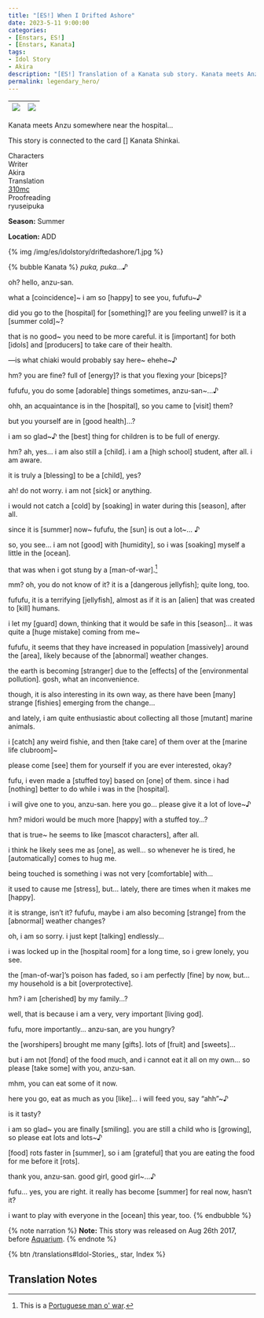 ```yaml
---
title: "[ES!] When I Drifted Ashore"
date: 2023-5-11 9:00:00
categories:
- [Enstars, ES!]
- [Enstars, Kanata]
tags:
- Idol Story
- Akira
description: "[ES!] Translation of a Kanata sub story. Kanata meets Anzu somewhere near the hospital…"
permalink: legendary_hero/
---
```


![](/img/es/idolstory/driftedashore/c1.jpg)|![](/img/es/idolstory/driftedashore/c2.jpg)
:-:|:-:

Kanata meets Anzu somewhere near the hospital…

This story is connected to the card [] Kanata Shinkai.

<div class="three-wrapper" style="--storyColor:#965e7d;--storyColor-rgb:150,94,125;--storyColor-h:326.8;--storyColor-s: 23%;--storyColor-l:47.8%;">
    <div class="info-area">
        <div class="info">
            <div class="info-item characters">
                <div class="label">
                    Characters
                </div>
                <div class="value">
                <a href="/categories/Enstars/Kanata" character="Kanata"></a>
                </div>
            </div>
            <div class="info-item one">
                <div class="label">
                    Writer
                </div>
                <div class="value">
                    Akira
                </div>
            </div>
            <div class="info-item two">
                <div class="label">
                    Translation
                </div>
                <div class="value">
                    <a href="/about">310mc</a>
                </div>
            </div>
            <div class="info-item three">
                <div class="label">
                   Proofreading
                </div>
                <div class="value">
                    ryuseipuka
                </div>
            </div>
        </div>
    </div>
</div>

<!-- more -->

<div class="msr-season summer">
    <p><span><b>Season:</b> Summer</span></p>
</div>

<div class="msr-location">
    <p><span><b>Location:</b> ADD</span></p>
</div>

{% img /img/es/idolstory/driftedashore/1.jpg %}

{% bubble Kanata %}
*puka, puka…♪*

oh? hello, anzu-san.

what a [coincidence]\~ i am so [happy] to see you, fufufu\~♪

did you go to the [hospital] for [something]? are you feeling unwell? is it a [summer cold]~?

that is no good~ you need to be more careful. it is [important] for both [idols] and [producers] to take care of their health.

—is what chiaki would probably say here\~ ehehe\~♪

hm? you are fine? full of [energy]? is that you flexing your [biceps]?

fufufu, you do some [adorable] things sometimes, anzu-san~…♪

ohh, an acquaintance is in the [hospital], so you came to [visit] them?

but you yourself are in [good health]…?

i am so glad~♪ the [best] thing for children is to be full of energy.

hm? ah, yes… i am also still a [child]. i am a [high school] student, after all. i am aware.

it is truly a [blessing] to be a [child], yes?

ah! do not worry. i am not [sick] or anything.

i would not catch a [cold] by [soaking] in water during this [season], after all.

since it is [summer] now~ fufufu, the [sun] is out a lot~… ♪

so, you see… i am not [good] with [humidity], so i was [soaking] myself a little in the [ocean].

that was when i got stung by a [man-of-war].[^1]

mm? oh, you do not know of it? it is a [dangerous jellyfish]; quite long, too.

fufufu, it is a terrifying [jellyfish], almost as if it is an [alien] that was created to [kill] humans.

i let my [guard] down, thinking that it would be safe in this [season]… it was quite a [huge mistake] coming from me~

fufufu, it seems that they have increased in population [massively] around the [area], likely because of the [abnormal] weather changes.

the earth is becoming [stranger] due to the [effects] of the [environmental pollution]. gosh, what an inconvenience.

though, it is also interesting in its own way, as there have been [many] strange [fishies] emerging from the change…

and lately, i am quite enthusiastic about collecting all those [mutant] marine animals.

i [catch] any weird fishie, and then [take care] of them over at the [marine life clubroom]~

please come [see] them for yourself if you are ever interested, okay?

fufu, i even made a [stuffed toy] based on [one] of them. since i had [nothing] better to do while i was in the [hospital].

i will give one to you, anzu-san. here you go… please give it a lot of love~♪

hm? midori would be much more [happy] with a stuffed toy…?

that is true~ he seems to like [mascot characters], after all.

i think he likely sees me as [one], as well… so whenever he is tired, he [automatically] comes to hug me.

being touched is something i was not very [comfortable] with…

it used to cause me [stress], but… lately, there are times when it makes me [happy].

it is strange, isn’t it? fufufu, maybe i am also becoming [strange] from the [abnormal] weather changes?

oh, i am so sorry. i just kept [talking] endlessly…

i was locked up in the [hospital room] for a long time, so i grew lonely, you see.

the [man-of-war]’s poison has faded, so i am perfectly [fine] by now, but… my household is a bit [overprotective].

hm? i am [cherished] by my family…?

well, that is because i am a very, very important [living god].

fufu, more importantly… anzu-san, are you hungry?

the [worshipers] brought me many [gifts]. lots of [fruit] and [sweets]…

but i am not [fond] of the food much, and i cannot eat it all on my own… so please [take some] with you, anzu-san.

mhm, you can eat some of it now.

here you go, eat as much as you [like]… i will feed you, say “ahh”~♪

is it tasty?

i am so glad\~ you are finally [smiling]. you are still a child who is [growing], so please eat lots and lots\~♪

[food] rots faster in [summer], so i am [grateful] that you are eating the food for me before it [rots].

thank you, anzu-san. good girl, good girl~…♪

fufu… yes, you are right. it really has become [summer] for real now, hasn’t it?

i want to play with everyone in the [ocean] this year, too.
{% endbubble %}

{% note narration %}
**Note:** This story was released on Aug 26th 2017, before <a href="/aquarium" target="_blank">Aquarium</a>.
{% endnote %}

<div toc>{% btn /translations#Idol-Stories,, star, Index %}</div>

## Translation Notes
[^1]: This is a <a href="https://en.wikipedia.org/wiki/Portuguese_man_o'_war" target="_blank">Portuguese man o' war</a>.

